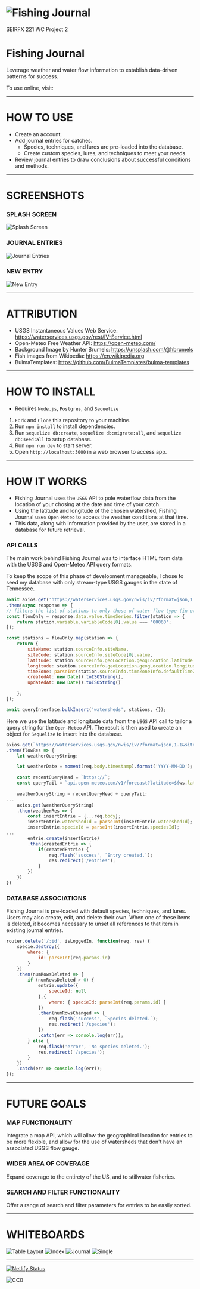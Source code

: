 # ![Fishing Journal](/public/images/android-chrome-192x192.png)
SEIRFX 221 WC Project 2

# Fishing Journal

Leverage weather and water flow information to establish data-driven patterns for success.

To use online, visit: 

---

# HOW TO USE

* Create an account.
* Add journal entries for catches.
    * Species, techniques, and lures are pre-loaded into the database.
    * Create custom species, lures, and techniques to meet your needs.
* Review journal entries to draw conclusions about successful conditions and methods.

---

# SCREENSHOTS

### SPLASH SCREEN
![Splash Screen](screenshots/splash.png)

### JOURNAL ENTRIES
![Journal Entries](screenshots/entries.png)

### NEW ENTRY
![New Entry](screenshots/new-entry.png)

---

# ATTRIBUTION
* USGS Instantaneous Values Web Service: https://waterservices.usgs.gov/rest/IV-Service.html
* Open-Meteo Free Weather API: https://open-meteo.com/
* Background Image by Hunter Brumels: https://unsplash.com/@hbrumels
* Fish images from Wikipedia: https://en.wikipedia.org
* BulmaTemplates: https://github.com/BulmaTemplates/bulma-templates

---

# HOW TO INSTALL
* Requires `Node.js`, `Postgres`, and `Sequelize`
1. `Fork` and `Clone` this repository to your machine.
2. Run `npm install` to install dependencies.
3. Run `sequelize db:create`, `sequelize db:migrate:all`, and `sequelize db:seed:all` to setup database.
3. Run `npm run dev` to start server.
4. Open `http://localhost:3000` in a web browser to access app.

---

# HOW IT WORKS

* Fishing Journal uses the `USGS` API to pole waterflow data from the location of your chosing at the date and time of your catch.
* Using the latitude and longitude of the chosen watershed, Fishing Journal uses `Open-Meteo` to access the weather conditions at that time.
* This data, along with information provided by the user, are stored in a database for future retrieval.


### API CALLS

The main work behind Fishing Journal was to interface HTML form data with the USGS and Open-Meteo API query formats.

To keep the scope of this phase of development manageable, I chose to seed my database with only stream-type USGS gauges in the state of Tennessee.

```javascript
await axios.get('https://waterservices.usgs.gov/nwis/iv/?format=json,1.1&stateCd=TN&siteType=ST&siteStatus=active')
.then(async response => {
// filters the list of stations to only those of water-flow type (in other words, excludes water-depth type)
const flowOnly = response.data.value.timeSeries.filter(station => {
    return station.variable.variableCode[0].value === '00060';
});

const stations = flowOnly.map(station => {
    return {
        siteName: station.sourceInfo.siteName,
        siteCode: station.sourceInfo.siteCode[0].value,
        latitude: station.sourceInfo.geoLocation.geogLocation.latitude.toFixed(2),
        longitude: station.sourceInfo.geoLocation.geogLocation.longitude.toFixed(2),
        timeZone: parseInt(station.sourceInfo.timeZoneInfo.defaultTimeZone.zoneOffset.slice(0,3)),
        createdAt: new Date().toISOString(),
        updatedAt: new Date().toISOString()

    };
});

await queryInterface.bulkInsert('watersheds', stations, {});
```
Here we use the latitude and longitude data from the `USGS` API call to tailor a query string for the `Open-Meteo` API. The result is then used to create an object for `Sequelize` to insert into the database.

```javascript
axios.get(`https://waterservices.usgs.gov/nwis/iv/?format=json,1.1&site=${ws.siteCode}&parameterCd=00060`)
.then(flowRes => {
    let weatherQueryString;

    let weatherDate = moment(req.body.timestamp).format('YYYY-MM-DD');

    const recentQueryHead = `https://`;
    const queryTail = `api.open-meteo.com/v1/forecast?latitude=${ws.latitude}&longitude=${ws.longitude}&start_date=${weatherDate}&end_date=${weatherDate}&hourly=temperature_2m,precipitation,pressure_msl,cloudcover,windspeed_10m,winddirection_10m&daily=temperature_2m_max,temperature_2m_min,precipitation_sum&timezone=auto&temperature_unit=fahrenheit&windspeed_unit=mph&precipitation_unit=inch`;
    
    weatherQueryString = recentQueryHead + queryTail;
...
    axios.get(weatherQueryString)
    .then(weatherRes => {
        const insertEntrie = {...req.body};
        insertEntrie.watershedId = parseInt(insertEntrie.watershedId);
        insertEntrie.specieId = parseInt(insertEntrie.speciesId);
...
        entrie.create(insertEntrie)
        .then(createdEntrie => {
            if(createdEntrie) {
                req.flash('success', `Entry created.`);
                res.redirect('/entries');
            }
        })
    })
})
```

### DATABASE ASSOCIATIONS

Fishing Journal is pre-loaded with default species, techniques, and lures. Users may also create, edit, and delete their own. When one of these items is deleted, it becomes necessary to unset all references to that item in existing journal entries.

```javascript
router.delete('/:id', isLoggedIn, function(req, res) {
    specie.destroy({
        where: {
            id: parseInt(req.params.id)
        }
    })
    .then(numRowsDeleted => {
        if (numRowsDeleted > 0) {
            entrie.update({
                specieId: null
            },{
                where: { specieId: parseInt(req.params.id) }
            })
            .then(numRowsChanged => {
                req.flash('success', `Species deleted.`);
                res.redirect('/species');
            })
            .catch(err => console.log(err));
        } else {
            req.flash('error', 'No species deleted.');
            res.redirect('/species');
        }
    })
    .catch(err => console.log(err));
});
```

---

# FUTURE GOALS

### MAP FUNCTIONALITY
Integrate a map API, which will allow the geographical location for entries to be more flexible, and allow for the use of watersheds that don't have an associated USGS flow gauge.

### WIDER AREA OF COVERAGE
Expand coverage to the entirety of the US, and to stillwater fisheries.

### SEARCH AND FILTER FUNCTIONALITY
Offer a range of search and filter parameters for entries to be easily sorted.

---

# WHITEBOARDS

![Table Layout](./screenshots/wireframes/table-layout.png)
![Index](./screenshots/wireframes/index.png)
![Journal](./screenshots/wireframes/journal.png)
![Single](./screenshots/wireframes/single.png)

---

[![Netlify Status](https://api.netlify.com/api/v1/badges/4f7c989c-6745-4455-a2e9-fb50c005b212/deploy-status)](https://app.netlify.com/sites/dragonaut/deploys)

![CC0](./screenshots/cc0.png)